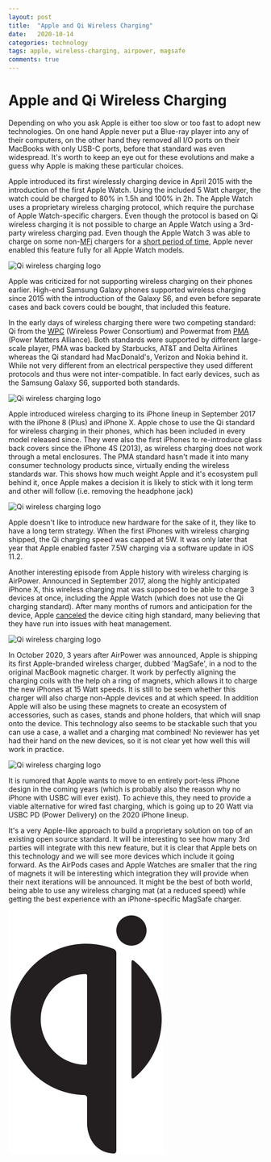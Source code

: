 ```yaml
---
layout: post
title:  "Apple and Qi Wireless Charging"
date:   2020-10-14
categories: technology
tags: apple, wireless-charging, airpower, magsafe
comments: true
---
```


# Apple and Qi Wireless Charging

Depending on who you ask Apple is either too slow or too fast to adopt new technologies.
On one hand Apple never put a Blue-ray player into any of their computers, on the other hand they removed all I/O ports on their MacBooks with only USB-C ports, before that standard was even widespread.
It's worth to keep an eye out for these evolutions and make a guess why Apple is making these particular choices.

Apple introduced its first wirelessly charging device in April 2015 with the introduction of the first Apple Watch.
Using the included 5 Watt charger, the watch could be charged to 80% in 1.5h and 100% in 2h.
The Apple Watch uses a proprietary wireless charging protocol, which require the purchase of Apple Watch-specific chargers.
Even though the protocol is based on Qi wireless charging it is not possible to charge an Apple Watch using a 3rd-party wireless charging pad.
Even though the Apple Watch 3 was able to charge on some non-[MFi][mfi] chargers for a [short period of time][apple-watch-3], Apple never enabled this feature fully for all Apple Watch models.

<img srcset="/pictures/2020-10-apple-wireless-charging/apple-watch-charger.jpg 4x" alt="Qi wireless charging logo" class="center-image">

Apple was criticized for not supporting wireless charging on their phones earlier.
High-end Samsung Galaxy phones supported wireless charging since 2015 with the introduction of the Galaxy S6, and even before separate cases and back covers could be bought, that included this feature.

In the early days of wireless charging there were two competing standard: Qi from the [WPC][wpc] (Wireless Power Consortium) and Powermat from [PMA][pma] (Power Matters Alliance).
Both standards were supported by different large-scale player, PMA was backed by Starbucks, AT&T and Delta Airlines whereas the Qi standard had MacDonald's, Verizon and Nokia behind it.
While not very different from an electrical perspective they used different protocols and thus were not inter-compatible.
In fact early devices, such as the Samsung Galaxy S6, supported both standards.

<img srcset="/pictures/2020-10-apple-wireless-charging/qi-logo.svg 2x" alt="Qi wireless charging logo" class="center-image">

Apple introduced wireless charging to its iPhone lineup in September 2017 with the iPhone 8 (Plus) and iPhone X.
Apple chose to use the Qi standard for wireless charging in their phones, which has been included in every model released since.
They were also the first iPhones to re-introduce glass back covers since the iPhone 4S (2013), as wireless charging does not work through a metal enclosures.
The PMA standard hasn't made it into many consumer technology products since, virtually ending the wireless standards war.
This shows how much weight Apple and it's ecosystem pull behind it, once Apple makes a decision it is likely to stick with it long term and other will follow (i.e. removing the headphone jack)

<img srcset="/pictures/2020-10-apple-wireless-charging/native-union-wireless-charger.jpg 4x" alt="Qi wireless charging logo" class="center-image">

Apple doesn't like to introduce new hardware for the sake of it, they like to have a long term strategy.
When the first iPhones with wireless charging shipped, the Qi charging speed was capped at 5W.
It was only later that year that Apple enabled faster 7.5W charging via a software update in iOS 11.2.

Another interesting episode from Apple history with wireless charging is AirPower.
Announced in September 2017, along the highly anticipated iPhone X, this wireless charging mat was supposed to be able to charge 3 devices at once, including the Apple Watch (which does not use the Qi charging standard).
After many months of rumors and anticipation for the device, Apple [canceled][airpower-cancelled] the device citing high standard, many believing that they have run into issues with heat management.

<img srcset="/pictures/2020-10-apple-wireless-charging/apple-airpower.png 2x" alt="Qi wireless charging logo" class="center-image">

In October 2020, 3 years after AirPower was announced, Apple is shipping its first Apple-branded wireless charger, dubbed 'MagSafe', in a nod to the original MacBook magnetic charger.
It work by perfectly aligning the charging coils with the help oh a ring of magnets, which allows it to charge the new iPhones at 15 Watt speeds.
It is still to be seem whether this charger will also charge non-Apple devices and at which speed.
In addition Apple will also be using these magnets to create an ecosystem of accessories, such as cases, stands and phone holders, that which will snap onto the device.
This technology also seems to be stackable such that you can use a case, a wallet and a charging mat combined!
No reviewer has yet had their hand on the new devices, so it is not clear yet how well this will work in practice.

<img srcset="/pictures/2020-10-apple-wireless-charging/apple-magsafe.jpg 4x" alt="Qi wireless charging logo" class="center-image">

It is rumored that Apple wants to move to en entirely port-less iPhone design in the coming years (which is probably also the reason why no iPhone with USBC will ever exist).
To achieve this, they need to provide a viable alternative for wired fast charging, which is going up to 20 Watt via USBC PD (Power Delivery) on the 2020 iPhone lineup.

It's a very Apple-like approach to build a proprietary solution on top of an existing open source standard.
It will be interesting to see how many 3rd parties will integrate with this new feature, but it is clear that Apple bets on this technology and we will see more devices which include it going forward.
As the AirPods cases and Apple Watches are smaller that the ring of magnets it will be interesting which integration they will provide when their next iterations will be announced.
It might be the best of both world, being able to use any wireless charging mat (at a reduced speed) while getting the best experience with an iPhone-specific MagSafe charger.

<!--- used: --->

[mfi]: https://developer.apple.com/programs/mfi/
[apple-watch-3]: https://www.theverge.com/circuitbreaker/2017/9/22/16349480/apple-watch-series-3-qi-wireless-charging
[wpc]: https://www.wirelesspowerconsortium.com
[pma]: https://powermat.com
[airpower-cancelled]: https://techcrunch.com/2019/03/29/apple-cancels-airpower-product-citing-inability-to-meet-its-high-standards-for-hardware/
<!--- unused: --->
[pma-vs-wpc]: https://www.androidauthority.com/pma-vs-wpc-wireless-charging-601871/
[qi-standard]: https://en.wikipedia.org/wiki/Qi_(standard)
[apple-watch]: https://en.wikipedia.org/wiki/Apple_Watch
[apple-iphone]: https://en.wikipedia.org/wiki/IPhone

![Qi wireless charging Logo](pictures/2020-10-apple-wireless-charging/qi-logo.svg)

<!---
03.2015: Samsung Galaxy S6
04.2015: Apple Watch (series 0) (80% in 1.5h, 100% in 2h)
11.2017: iPhone X, iPhone 8 (Plus) 7.5 Watt Qi Wireless charging (5 Watt before iOS 11.2 was out) (18 Watt fast charging)
09.2020: Apple Watch series 6 (80% in 1h, 100% in 1.5h)
10.2020: iPhone 12 (Pro) 15 Watt wireless charging via MagSafe, 7.5 Watt via Qi (20 Watt wired PD fast charging)

2012: 5W BPP
2015: 15W EPP
2017: 30W EPP class 0
-->
